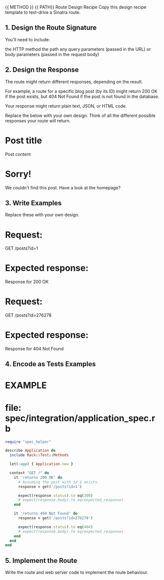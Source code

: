 {{ METHOD }} {{ PATH}} Route Design Recipe
Copy this design recipe template to test-drive a Sinatra route.

## 1. Design the Route Signature
You'll need to include:

the HTTP method
the path
any query parameters (passed in the URL)
or body parameters (passed in the request body)

## 2. Design the Response
The route might return different responses, depending on the result.

For example, a route for a specific blog post (by its ID) might return 200 OK if the post exists, but 404 Not Found if the post is not found in the database.

Your response might return plain text, JSON, or HTML code.

Replace the below with your own design. Think of all the different possible responses your route will return.

<!-- EXAMPLE -->
<!-- Response when the post is found: 200 OK -->

<html>
  <head></head>
  <body>
    <h1>Post title</h1>
    <div>Post content</div>
  </body>
</html>
<!-- EXAMPLE -->
<!-- Response when the post is not found: 404 Not Found -->

<html>
  <head></head>
  <body>
    <h1>Sorry!</h1>
    <div>We couldn't find this post. Have a look at the homepage?</div>
  </body>
</html>


## 3. Write Examples
Replace these with your own design.

# Request:

GET /posts?id=1

# Expected response:

Response for 200 OK
# Request:

GET /posts?id=276278

# Expected response:

Response for 404 Not Found


## 4. Encode as Tests Examples

# EXAMPLE
# file: spec/integration/application_spec.rb

```ruby 
require "spec_helper"

describe Application do
  include Rack::Test::Methods

  let(:app) { Application.new }

  context "GET /" do
    it 'returns 200 OK' do
      # Assuming the post with id 1 exists.
      response = get('/posts?id=1')

      expect(response.status).to eq(200)
      # expect(response.body).to eq(expected_response)
    end

    it 'returns 404 Not Found' do
      response = get('/posts?id=276278')

      expect(response.status).to eq(404)
      # expect(response.body).to eq(expected_response)
    end
  end
end
```

## 5. Implement the Route
Write the route and web server code to implement the route behaviour.